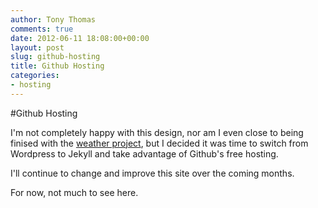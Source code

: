 ```yaml
---
author: Tony Thomas
comments: true
date: 2012-06-11 18:08:00+00:00
layout: post
slug: github-hosting
title: Github Hosting
categories:
- hosting
---
```


#Github Hosting

I'm not completely happy with this design, nor am I even close to being finised with the [weather project](/weather/), but I decided it was time to switch from Wordpress to Jekyll and take advantage of Github's free hosting.

I'll continue to change and improve this site over the coming months.

For now, not much to see here.